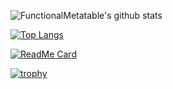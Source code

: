 ![FunctionalMetatable's github stats](https://github-readme-stats.vercel.app/api?username=FunctionalMetatable&show_icons=true&theme=midnight-purple)


[![Top Langs](https://github-readme-stats.vercel.app/api/top-langs/?username=AmpersandGD&langs_count=3&theme=midnight-purple)](https://github.com/anuraghazra/github-readme-stats)

[![ReadMe Card](https://github-readme-stats.vercel.app/api/pin/?username=FunctionalMetatable&=d1wk.github.io&theme=midnight-purple)](https://github.com/anuraghazra/github-readme-stats)


[![trophy](https://github-profile-trophy.vercel.app/?username=FunctionalMetatable&theme=darkhub)](https://github.com/ryo-ma/github-profile-trophy)

